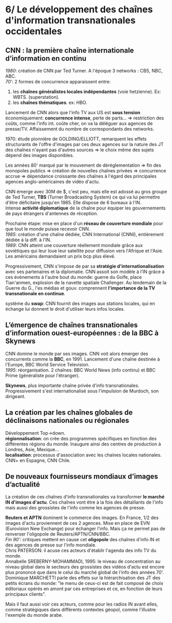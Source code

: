 # 6/ Le développement des chaînes d'information transnationales occidentales

## CNN : la première chaîne internationale d’information en continu

_1980_: création de CNN par Ted Turner. A l'époque 3 networks : CBS, NBC, ABC.  
_70'_: 2 formes de concurrence apparaissent entre:

1. les **chaînes généralistes locales indépendantes** (voie hetzienne). Ex: WBTS. (superstation).
2. les **chaînes thématiques**. ex: HBO.

Lancement de CNN alors que l'info TV aux US est **sous tension** économiquement: **concurrence intense**, perte de parts... => restriction des coûts, comme l'info int. coûte cher, on va la déléguer aux agences de presse/TV. Affaissement du nombre de correspondants des networks.

1970: étude pionnière de GOLDING/ELLIOTT, remarquent les effets structurants de l'offre d'images par ces deux agences sur la nature des JT des chaînes n'ayant pas d'autres sources => le choix même des sujets dépend des images disponibles.

Les années 80' marqué par le mouvement de déréglementation => fin des monopoles publics => création de nouvelles chaînes privées => concurrence accrue => dépendance croissante des chaînes à l'égard des principales agences anglo-américaines de vidéo d'actu.

CNN émerge avec 30M de $, c'est peu, mais elle est adossé au gros groupe de Ted Turner, **TBS** (Turner Broadcasting System) ce qui va lui permettre d'être déficitaire jusqu'en 1985. Elle dispose de 6 bureaux à l'IN.  
Intense **activité diplomatique** de la chaîne pour équiper les gouvernements de pays étrangers d'antennes de réception.

Prochaine étape: mise en place d'un **réseau de couverture mondiale** pour que tout le monde puisse recevoir CNN.  
_1985_: création d'une chaîne dédiée, CNN International (CNNI), entièrement dédiée à la diff. à l'IN.  
_1989_: CNN atteint une couverture réellement mondiale grâce aux soviétiques qui leur loue leur satellite pour diffusion vers l'Afrique et l'Asie. Les américains demandaient un prix bcp plus élevé.

Progressivement, CNN s'impose de par sa **stratégie d'internationalisation** avec ses partenaires et la diplomatie. CNN assoit son modèle à l'IN grâce à ces évènements à l'autre bout du monde: guerre du Golfe, place Tian'anmen, explosion de la navette spatiale Challenger. Au lendemain de la Guerre du G., l'es médias et gouv. comprennent **l'importance de la TV transnationale en continue**.

système du **swap**: CNN fournit des images aux stations locales, qui en échange lui donnent le droit d'utiliser leurs infos locales.

## L’émergence de chaînes transnationales d’information ouest-européennes : de la BBC à Skynews

CNN domine le monde par ses images. CNN voit alors émerger des concurrents comme la **BBC**, en 1991. Lancement d'une chaîne destinée à l'Europe, BBC World Service Television.  
_1995_: réorganisation. 2 chaînes: BBC World News (info continu) et BBC Prime (généraliste pour l'étranger).

**Skynews**, plus importante chaîne privée d'info transnationales. Progressivement s'est internationalisé sous l'impulsion de Murdoch, son dirigeant.

## La création par les chaînes globales de déclinaisons nationales ou régionales

Développement Top->down.  
**régionnalisation**: on crée des programmes spécifiques en fonction des différentes régions du monde. Inaugure ainsi des centres de production à Londres, Asie, Mexique...  
**localisation**: processus d'association avec les chaines locales nationales. CNN+ en Espagne, CNN Chile.

## De nouveaux fournisseurs mondiaux d’images d’actualité

La création de ces chaînes d'info transnationales va transformer **le marché IN d'images d'actu**. Ces chaînes vont être à la fois des détaillants de l'info mais aussi des grossistes de l'info comme les agences de presse.

**Reuters et APTN** dominent le commerce des images. En France, 1/2 des images d'actu proviennent de ces 2 agences. Mise en place de EVN (Eurovision New Exchange) pour échanger l'info. Mais ça ne permet pas de renverser l'oligopole de Reuters/APTN/CNN/BBC.  
_Fin 90'_: critiques mettent en cause cet **oligopole** des chaînes d'info IN et des agences de presse sur l'info mondiale.  
Chris PATERSON: il acuse ces acteurs d'établir l'agenda des info TV du monde.  
Annabelle SREBERNY-MOHAMMADI, 1995: le niveau de concentration au niveau global dans le secteurs des grossistes des vidéos d'actu est encore plus prononcé que dans le celui du marché global de l'info des années 70'.
Dominique MARCHETTI parle des effets sur la hiérarchisation des JT des petits écrans du monde: "le menu de ceux-ci est de fait composé de choix éditoriaux opérés en amont par ces entreprises et ce, en fonction de leurs principaux clients".

Mais il faut aussi voir ces acteurs, comme pour les radios IN avant elles, comme stratégiques dans différents contextes géopol, comme l'illustre l'exemple du monde arabe.
